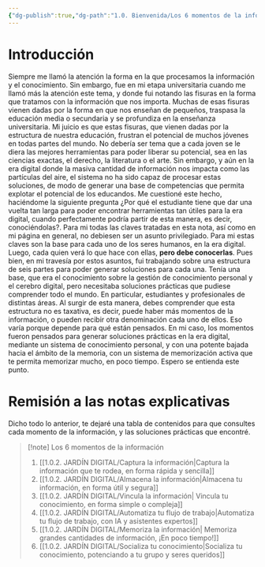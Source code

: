```yaml
---
{"dg-publish":true,"dg-path":"1.0. Bienvenida/Los 6 momentos de la información.md","permalink":"/1-0-bienvenida/los-6-momentos-de-la-informacion/","tags":["CerebroDigital"]}
---
```


# Introducción

Siempre me llamó la atención la forma en la que procesamos la información y el conocimiento. Sin embargo, fue en mi etapa universitaria cuando me llamó más la atención este tema, y donde fui notando las fisuras en la forma que tratamos con la información que nos importa. 
Muchas de esas fisuras vienen dadas por la forma en que nos enseñan de pequeños, traspasa la educación media o secundaria y se profundiza en la enseñanza universitaria. Mi juicio es que estas fisuras, que vienen dadas por la estructura de nuestra educación, frustran el potencial de muchos jóvenes en todas partes del mundo.
No debería ser tema que a cada joven se le diera las mejores herramientas para poder liberar su potencial, sea en las ciencias exactas, el derecho, la literatura o el arte. Sin embargo, y aún en la era digital donde la masiva cantidad de información nos impacta como las partículas del aire, el sistema no ha sido capaz de procesar estas soluciones, de modo de generar una base de competencias que permita explotar el potencial de los educandos. 
Me cuestioné este hecho, haciéndome la siguiente pregunta ¿Por qué el estudiante tiene que dar una vuelta tan larga para poder encontrar herramientas tan útiles para la era digital, cuando perfectamente podría partir de esta manera, es decir, conociéndolas?. Para mi todas las claves tratadas en esta nota, así como en mi página en general, no debiesen ser un asunto privilegiado. Para mi estas claves son la base para cada uno de los seres humanos, en la era digital. Luego, cada quien verá lo que hace con ellas, **pero debe conocerlas**.
Pues bien, en mi travesía por estos asuntos, fui trabajando sobre una estructura de seis partes para poder generar soluciones para cada una. Tenía una base, que era el conocimiento sobre la gestión de conocimiento personal y el cerebro digital, pero necesitaba soluciones prácticas que pudiese comprender todo el mundo. En particular, estudiantes y profesionales de distintas áreas. 
Al surgir de esta manera, debes comprender que esta estructura no es taxativa, es decir, puede haber más momentos de la información, o pueden recibir otra denominación cada uno de ellos. Eso varía porque depende para qué están pensados. En mi caso, los momentos fueron pensados para generar soluciones prácticas en la era digital, mediante un sistema de conocimiento personal, y con una potente bajada hacia el ámbito de la memoria, con un sistema de memorización activa que te permita memorizar mucho, en poco tiempo. Espero se entienda este punto.


# Remisión a las notas explicativas

Dicho todo lo anterior, te dejaré una tabla de contenidos para que consultes cada momento de la información, y las soluciones prácticas que encontré. 

> [!note] Los 6 momentos de la información
> 1. [[1.0.2. JARDÍN DIGITAL/Captura la información\|Captura la información que te rodea, en forma rápida y sencilla]]
> 2. [[1.0.2. JARDÍN DIGITAL/Almacena la información\|Almacena tu información, en forma útil y segura]]
> 3. [[1.0.2. JARDÍN DIGITAL/Vincula la información\| Vincula tu conocimiento, en forma simple o compleja]]
> 4. [[1.0.2. JARDÍN DIGITAL/Automatiza tu flujo de trabajo\|Automatiza tu flujo de trabajo, con IA y asistentes expertos]]
> 5. [[1.0.2. JARDÍN DIGITAL/Memoriza la información\| Memoriza grandes cantidades de información, ¡En poco tiempo!]]
> 6. [[1.0.2. JARDÍN DIGITAL/Socializa tu conocimiento\|Socializa tu conocimiento, potenciando a tu grupo y seres queridos]]

